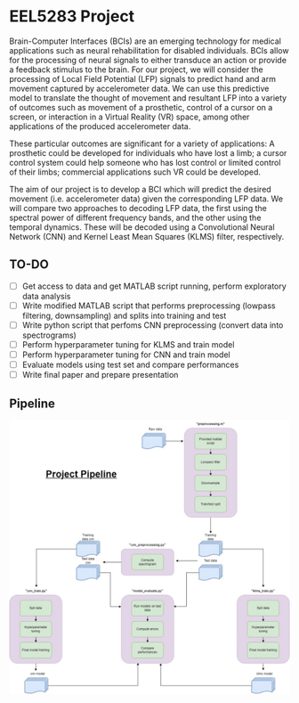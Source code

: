 # EEL5283 Project

Brain-Computer Interfaces (BCIs) are an emerging technology for medical applications such as neural rehabilitation for disabled individuals. BCIs allow for the processing of neural signals to either transduce an action or provide a feedback stimulus to the brain. For our project, we will consider the processing of Local Field Potential (LFP) signals to predict hand and arm movement captured by accelerometer data. We can use this predictive model to translate the thought of movement and resultant LFP into a variety of outcomes such as movement of a prosthetic, control of a cursor on a screen, or interaction in a Virtual Reality (VR) space, among other applications of the produced accelerometer data.

These particular outcomes are significant for a variety of applications: A prosthetic could be developed for individuals who have lost a limb; a cursor control system could help someone who has lost control or limited control of their limbs; commercial applications such VR could be developed.

The aim of our project is to develop a BCI which will predict the desired movement (i.e. accelerometer data) given the corresponding LFP data. We will compare two approaches to decoding LFP data, the first using the spectral power of different frequency bands, and the other using the temporal dynamics. These will be decoded using a Convolutional Neural Network (CNN) and Kernel Least Mean Squares (KLMS) filter, respectively.

## TO-DO

- [ ] Get access to data and get MATLAB script running, perform exploratory data analysis
- [ ] Write modified MATLAB script that performs preprocessing (lowpass filtering, downsampling) and splits into training and test
- [ ] Write python script that perfoms CNN preprocessing (convert data into spectrograms)
- [ ] Perform hyperparameter tuning for KLMS and train model
- [ ] Perform hyperparameter tuning for CNN and train model
- [ ] Evaluate models using test set and compare performances
- [ ] Write final paper and prepare presentation

## Pipeline

![pipeline](/images/project_pipeline.jpg?raw=true)